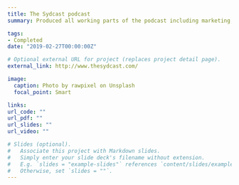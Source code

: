 ```yaml
---
title: The Sydcast podcast
summary: Produced all working parts of the podcast including marketing, creative content, guest acquisition and preparation, technical recording, audio editing, and advertising, which culminated in over 20,000 episode downloads

tags:
- Completed
date: "2019-02-27T00:00:00Z"

# Optional external URL for project (replaces project detail page).
external_link: http://www.thesydcast.com/

image:
  caption: Photo by rawpixel on Unsplash
  focal_point: Smart

links:
url_code: ""
url_pdf: ""
url_slides: ""
url_video: ""

# Slides (optional).
#   Associate this project with Markdown slides.
#   Simply enter your slide deck's filename without extension.
#   E.g. `slides = "example-slides"` references `content/slides/example-slides.md`.
#   Otherwise, set `slides = ""`.
---
```

